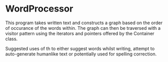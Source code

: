# WordProcessor
This program takes written text and constructs a graph based on the order of occurance of the words within.
The graph can then be traversed with a visitor pattern using the iterators and pointers offered by the Container class.

Suggested uses of th
to either suggest words whilst writing, attempt to auto-generate humanlike text or potentially
used for spelling correction.
